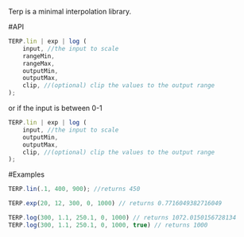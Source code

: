 Terp is a minimal interpolation library. 

#API

```javascript
TERP.lin | exp | log (
	input, //the input to scale
	rangeMin, 
	rangeMax, 
	outputMin,
	outputMax,
	clip, //(optional) clip the values to the output range
);
```

or if the input is between 0-1
```javascript
TERP.lin | exp | log (
	input, //the input to scale
	outputMin,
	outputMax,
	clip, //(optional) clip the values to the output range
);
```

#Examples
```javascript
TERP.lin(.1, 400, 900); //returns 450

TERP.exp(20, 12, 300, 0, 1000) // returns 0.7716049382716049

TERP.log(300, 1.1, 250.1, 0, 1000) // returns 1072.0150156728134
TERP.log(300, 1.1, 250.1, 0, 1000, true) // returns 1000
```
